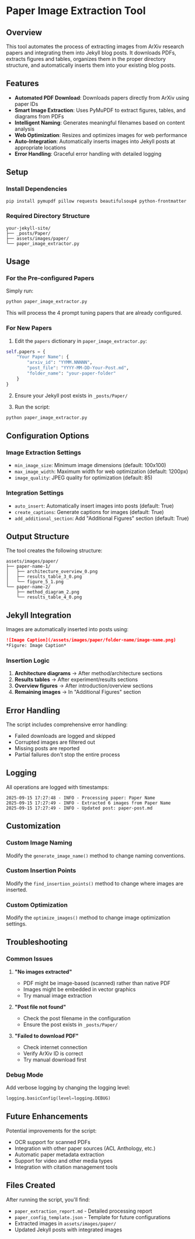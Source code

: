 # Paper Image Extraction Tool

## Overview

This tool automates the process of extracting images from ArXiv research papers and integrating them into Jekyll blog posts. It downloads PDFs, extracts figures and tables, organizes them in the proper directory structure, and automatically inserts them into your existing blog posts.

## Features

- **Automated PDF Download**: Downloads papers directly from ArXiv using paper IDs
- **Smart Image Extraction**: Uses PyMuPDF to extract figures, tables, and diagrams from PDFs
- **Intelligent Naming**: Generates meaningful filenames based on content analysis
- **Web Optimization**: Resizes and optimizes images for web performance
- **Auto-Integration**: Automatically inserts images into Jekyll posts at appropriate locations
- **Error Handling**: Graceful error handling with detailed logging

## Setup

### Install Dependencies
```bash
pip install pymupdf pillow requests beautifulsoup4 python-frontmatter
```

### Required Directory Structure
```
your-jekyll-site/
├── _posts/Paper/
├── assets/images/paper/
└── paper_image_extractor.py
```

## Usage

### For the Pre-configured Papers
Simply run:
```bash
python paper_image_extractor.py
```

This will process the 4 prompt tuning papers that are already configured.

### For New Papers

1. Edit the `papers` dictionary in `paper_image_extractor.py`:
```python
self.papers = {
    "Your Paper Name": {
        "arxiv_id": "YYMM.NNNNN",
        "post_file": "YYYY-MM-DD-Your-Post.md", 
        "folder_name": "your-paper-folder"
    }
}
```

2. Ensure your Jekyll post exists in `_posts/Paper/`

3. Run the script:
```bash
python paper_image_extractor.py
```

## Configuration Options

### Image Extraction Settings
- `min_image_size`: Minimum image dimensions (default: 100x100)
- `max_image_width`: Maximum width for web optimization (default: 1200px)
- `image_quality`: JPEG quality for optimization (default: 85)

### Integration Settings
- `auto_insert`: Automatically insert images into posts (default: True)
- `create_captions`: Generate captions for images (default: True)
- `add_additional_section`: Add "Additional Figures" section (default: True)

## Output Structure

The tool creates the following structure:
```
assets/images/paper/
├── paper-name-1/
│   ├── architecture_overview_0.png
│   ├── results_table_3_0.png
│   └── figure_5_1.png
└── paper-name-2/
    ├── method_diagram_2.png
    └── results_table_4_0.png
```

## Jekyll Integration

Images are automatically inserted into posts using:
```markdown
![Image Caption](/assets/images/paper/folder-name/image-name.png)
*Figure: Image Caption*
```

### Insertion Logic
1. **Architecture diagrams** → After method/architecture sections
2. **Results tables** → After experiment/results sections  
3. **Overview figures** → After introduction/overview sections
4. **Remaining images** → In "Additional Figures" section

## Error Handling

The script includes comprehensive error handling:
- Failed downloads are logged and skipped
- Corrupted images are filtered out
- Missing posts are reported
- Partial failures don't stop the entire process

## Logging

All operations are logged with timestamps:
```
2025-09-15 17:27:48 - INFO - Processing paper: Paper Name
2025-09-15 17:27:49 - INFO - Extracted 6 images from Paper Name
2025-09-15 17:27:49 - INFO - Updated post: paper-post.md
```

## Customization

### Custom Image Naming
Modify the `generate_image_name()` method to change naming conventions.

### Custom Insertion Points
Modify the `find_insertion_points()` method to change where images are inserted.

### Custom Optimization
Modify the `optimize_images()` method to change image optimization settings.

## Troubleshooting

### Common Issues

1. **"No images extracted"**
   - PDF might be image-based (scanned) rather than native PDF
   - Images might be embedded in vector graphics
   - Try manual image extraction

2. **"Post file not found"**
   - Check the post filename in the configuration
   - Ensure the post exists in `_posts/Paper/`

3. **"Failed to download PDF"**
   - Check internet connection
   - Verify ArXiv ID is correct
   - Try manual download first

### Debug Mode
Add verbose logging by changing the logging level:
```python
logging.basicConfig(level=logging.DEBUG)
```

## Future Enhancements

Potential improvements for the script:
- OCR support for scanned PDFs
- Integration with other paper sources (ACL Anthology, etc.)
- Automatic paper metadata extraction
- Support for video and other media types
- Integration with citation management tools

## Files Created

After running the script, you'll find:
- `paper_extraction_report.md` - Detailed processing report
- `paper_config_template.json` - Template for future configurations
- Extracted images in `assets/images/paper/`
- Updated Jekyll posts with integrated images